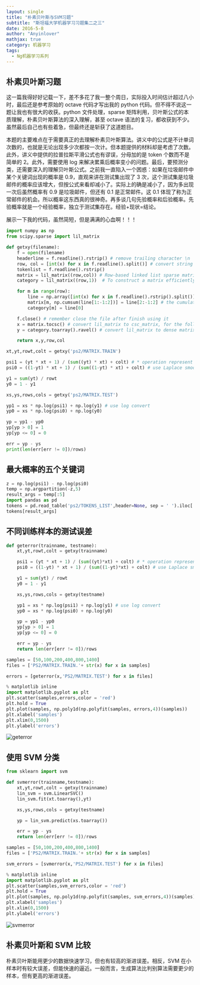 ```yaml
---
layout: single
title: "朴素贝叶斯与SVM习题"
subtitle: "斯坦福大学机器学习习题集二之三"
date: 2016-5-8
author: "Anyinlover"
mathjax: true
category: 机器学习
tags:
  - Ng机器学习系列
---
```


## 朴素贝叶斯习题

这一篇我得好好记载一下，差不多花了我一整个周日，实际投入时间估计超过八小时，最后还是参考原始的 octave 代码才写出我的 python 代码。但不得不说这一题让我也有很大的收获。python 文件处理，sparse 矩阵利用，贝叶斯公式的本质理解，朴素贝叶斯算法的深入理解，甚至 octave 语法的复习，都收获到不少。虽然最后自己也有些着急，但最终还是斩获了这道题目。

本题的主要难点在于需要真正的去理解朴素贝叶斯算法。讲义中的公式是不计单词次数的，也就是无论出现多少次都按一次计。但本题提供的材料却是考虑了次数。此外，讲义中提供的拉普拉斯平滑公式也有谬误，分母加的是 token 个数而不是简单的 2。此外，需要使用 log 来解决累乘后概率变小的问题。最后，要预测分类，还需要深入的理解贝叶斯公式。之前我一直陷入一个困惑：如果在垃圾邮件中某个关键词出现的概率是 0.9，直观来讲在测试集出现了 3 次，这个测试集是垃圾邮件的概率应该增大，但按公式来看却减小了。实际上的确是减小了，因为多出现一次后虽然概率有 0.9 是垃圾邮件，但还有 0.1 是正常邮件。这 0.1 体现了称为正常邮件的机会。所以概率这东西真的很神奇。再多谈几句先验概率和后验概率。先验概率就是一个经验概率，独立于测试集存在。经验+现状=结论。

展示一下我的代码，虽然简短，但是满满的心血啊！！！

```python
import numpy as np
from scipy.sparse import lil_matrix

def getxy(filename):
    f = open(filename)
    headerline = f.readline().rstrip() # remove trailing character \n
    row, col = [int(x) for x in f.readline().split()] # convert string to list
    tokenlist = f.readline().rstrip()
    matrix = lil_matrix((row,col)) # Row-based linked list sparse matrix
    category = lil_matrix((row,1))  # To construct a matrix efficiently

    for m in range(row):
        line = np.array([int(x) for x in f.readline().rstrip().split()])
        matrix[m, np.cumsum(line[1:-1:2])] = line[2:-1:2] # the cumulative sum of the elements
        category[m] = line[0]

    f.close() # remember close the file after finish using it
    x = matrix.tocsc() # convert lil_matrix to csc_matrix, for the following dot operation
    y = category.toarray().ravel() # convert lil_matrix to dense matrix

    return x,y,row,col

xt,yt,rowt,colt = getxy('ps2/MATRIX.TRAIN')

psi1 = (yt * xt + 1) / (sum((yt) * xt) + colt) # * operation represent dot between 1 -d array with sparse matrix
psi0 = ((1-yt) * xt + 1) / (sum((1-yt) * xt) + colt) # use Laplace smoothing

y1 = sum(yt) / rowt
y0 = 1 - y1

xs,ys,rows,cols = getxy('ps2/MATRIX.TEST')

yp1 = xs * np.log(psi1) + np.log(y1) # use log convert
yp0 = xs * np.log(psi0) + np.log(y0)

yp = yp1 - yp0
yp[yp > 0] = 1
yp[yp <= 0] = 0

err = yp - ys
print(len(err[err != 0])/rows)
```

## 最大概率的五个关键词

```python
z = np.log(psi1) - np.log(psi0)
temp = np.argpartition(-z,5)
result_args = temp[:5]
import pandas as pd
tokens = pd.read_table('ps2/TOKENS_LIST',header=None, sep = ' ').iloc[:,1].values
tokens[result_args]
```

## 不同训练样本的测试误差

```python
def geterror(trainname, testname):
    xt,yt,rowt,colt = getxy(trainname)

    psi1 = (yt * xt + 1) / (sum((yt)*xt) + colt) # * operation represent dot between 1 -d array with sparse matrix
    psi0 = ((1-yt) * xt + 1) / (sum((1-yt)*xt) + colt) # use Laplace smoothing

    y1 = sum(yt) / rowt
    y0 = 1 - y1

    xs,ys,rows,cols = getxy(testname)

    yp1 = xs * np.log(psi1) + np.log(y1) # use log convert
    yp0 = xs * np.log(psi0) + np.log(y0)

    yp = yp1 - yp0
    yp[yp > 0] = 1
    yp[yp <= 0] = 0

    err = yp - ys
    return len(err[err != 0])/rows

samples = [50,100,200,400,800,1400]
files = ['PS2/MATRIX.TRAIN.'+ str(x) for x in samples]

errors = [geterror(x,'PS2/MATRIX.TEST') for x in files]

% matplotlib inline
import matplotlib.pyplot as plt
plt.scatter(samples,errors,color = 'red')
plt.hold = True
plt.plot(samples, np.poly1d(np.polyfit(samples, errors,4))(samples))
plt.xlabel('samples')
plt.xlim(0,1500)
plt.ylabel('errors')
```

![geterror](/img/ps2_3_1.png)

## 使用 SVM 分类

```python
from sklearn import svm

def svmerror(trainname,testname):
    xt,yt,rowt,colt = getxy(trainname)
    lin_svm = svm.LinearSVC()
    lin_svm.fit(xt.toarray(),yt)

    xs,ys,rows,cols = getxy(testname)

    yp = lin_svm.predict(xs.toarray())

    err = yp - ys
    return len(err[err != 0])/rows

samples = [50,100,200,400,800,1400]
files = ['PS2/MATRIX.TRAIN.'+ str(x) for x in samples]

svm_errors = [svmerror(x,'PS2/MATRIX.TEST') for x in files]

% matplotlib inline
import matplotlib.pyplot as plt
plt.scatter(samples,svm_errors,color = 'red')
plt.hold = True
plt.plot(samples, np.poly1d(np.polyfit(samples, svm_errors,4))(samples))
plt.xlabel('samples')
plt.xlim(0,1500)
plt.ylabel('errors')
```

![svmerror](\img\ps2_3_2.png)

## 朴素贝叶斯和 SVM 比较

朴素贝叶斯能用更少的数据快速学习，但也有较高的渐进误差。相反，SVM 在小样本时有较大误差，但能快速的逼近。一般而言，生成算法比判别算法需要更少的样本，但有更高的渐进误差。
